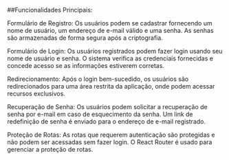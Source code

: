 ##Funcionalidades Principais:

Formulário de Registro: Os usuários podem se cadastrar fornecendo um nome de usuário, um endereço de e-mail válido e uma senha. As senhas são armazenadas de forma segura após a criptografia.

Formulário de Login: Os usuários registrados podem fazer login usando seu nome de usuário e senha. O sistema verifica as credenciais fornecidas e concede acesso se as informações estiverem corretas.

Redirecionamento: Após o login bem-sucedido, os usuários são redirecionados para uma área restrita da aplicação, onde podem acessar recursos exclusivos.

Recuperação de Senha: Os usuários podem solicitar a recuperação de senha por e-mail em caso de esquecimento da senha. Um link de redefinição de senha é enviado para o endereço de e-mail registrado.

Proteção de Rotas: As rotas que requerem autenticação são protegidas e não podem ser acessadas sem fazer login. O React Router é usado para gerenciar a proteção de rotas.
